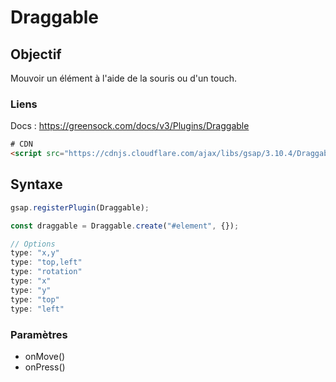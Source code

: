 # Draggable

## Objectif

Mouvoir un élément à l'aide de la souris ou d'un touch.

### Liens

Docs : https://greensock.com/docs/v3/Plugins/Draggable

```html
# CDN
<script src="https://cdnjs.cloudflare.com/ajax/libs/gsap/3.10.4/Draggable.min.js"></script>
```

## Syntaxe

```javascript
gsap.registerPlugin(Draggable);

const draggable = Draggable.create("#element", {});

// Options
type: "x,y"
type: "top,left"
type: "rotation"
type: "x"
type: "y"
type: "top"
type: "left"

```


### Paramètres
- onMove()
- onPress()